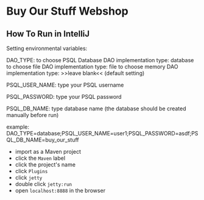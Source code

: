 # Buy Our Stuff Webshop

## How To Run in IntelliJ

Setting environmental variables:

DAO_TYPE:
    to choose PSQL Database DAO implementation type: database
    to choose file DAO implementation type: file
    to choose memory DAO implementation type: >>leave blank<< (default setting)
        
PSQL_USER_NAME:
    type your PSQL username

PSQL_PASSWORD:
    type your PSQL password

PSQL_DB_NAME:
    type database name (the database should be created manually before run)
  
example:
    DAO_TYPE=database;PSQL_USER_NAME=user1;PSQL_PASSWORD=asdf;PSQL_DB_NAME=buy_our_stuff
    

- import as a Maven project
- click the `Maven` label
- click the project's name
- click `Plugins`
- click `jetty`
- double click `jetty:run`
- open `localhost:8888` in the browser






